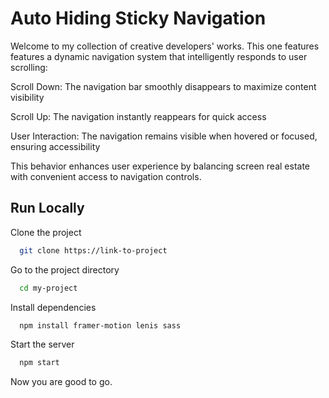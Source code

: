 
# Auto Hiding Sticky Navigation

Welcome to my collection of creative developers' works. This one features features a dynamic navigation system that intelligently responds to user scrolling:

Scroll Down: The navigation bar smoothly disappears to maximize content visibility

Scroll Up: The navigation instantly reappears for quick access

User Interaction: The navigation remains visible when hovered or focused, ensuring accessibility

This behavior enhances user experience by balancing screen real estate with convenient access to navigation controls.

## Run Locally

Clone the project

```bash
  git clone https://link-to-project
```

Go to the project directory

```bash
  cd my-project
```

Install dependencies

```bash
  npm install framer-motion lenis sass
```

Start the server

```bash
  npm start
```

Now you are good to go.
